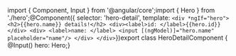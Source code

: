 import { Component, Input } from '@angular/core';import { Hero } from './hero';@Component({ selector: 'hero-detail', template: ` <div *ngIf="hero"> <h2>{{hero.name}} details!</h2> <div><label>id: </label>{{hero.id}}</div> <div> <label>name: </label> <input [(ngModel)]="hero.name" placeholder="name"/> </div> </div> `})export class HeroDetailComponent { @Input() hero: Hero;}
